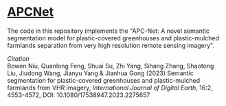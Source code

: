 # [APCNet](https://www.tandfonline.com/doi/full/10.1080/17538947.2023.2275657)
The code in this repository implements the "APC-Net: A novel semantic segmentation model for plastic-covered greenhouses and plastic-mulched farmlands separation from very high resolution remote sensing imagery". 

<em>Citation</em><br>
Bowen Niu, Quanlong Feng, Shuai Su, Zhi Yang, Sihang Zhang, Shaotong Liu, Jiudong Wang, Jianyu Yang & Jianhua Gong (2023) Semantic segmentation for plastic-covered greenhouses and plastic-mulched farmlands from VHR imagery, <em>International Journal of Digital Earth</em>, 16:2, 4553-4572, DOI: 10.1080/17538947.2023.2275657
